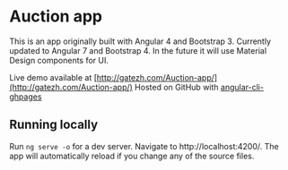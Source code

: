 # Auction app

This is an app originally built with Angular 4 and Bootstrap 3.
Currently updated to Angular 7 and Bootstrap 4.
In the future it will use Material Design components for UI.


Live demo available at [http://gatezh.com/Auction-app/](http://gatezh.com/Auction-app/)
Hosted on GitHub with [angular-cli-ghpages](https://github.com/angular-schule/angular-cli-ghpages)


## Running locally

Run `ng serve -o` for a dev server. Navigate to http://localhost:4200/. The app will automatically reload if you change any of the source files.
